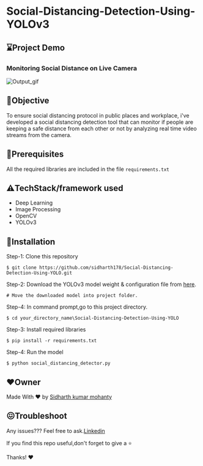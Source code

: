 # Social-Distancing-Detection-Using-YOLOv3
## ⌛**Project Demo**
### Monitoring Social Distance on Live Camera
![Output_gif](https://user-images.githubusercontent.com/65949218/122451832-34b9d400-cfc6-11eb-9870-c8d0602d6556.gif)
 ## 📌**Objective**
To ensure social distancing protocol in public places and workplace, i've developed a social distancing detection tool that can monitor if people are keeping a safe distance from each other or not by analyzing real time video streams from the camera.

## 🔑**Prerequisites**
All the required libraries are included in the file <code>requirements.txt</code>

## ⚠️**TechStack/framework used**
- Deep Learning
- Image Processing
- OpenCV
- YOLOv3


## 🚀**Installation**
Step-1: Clone this repository
```
$ git clone https://github.com/sidharth178/Social-Distancing-Detection-Using-YOLO.git
```
Step-2: Download the YOLOv3 model weight & configuration file from [here](https://pjreddie.com/darknet/yolo/).
```
# Move the downloaded model into project folder.
```
Step-4: In command prompt,go to this project directory.
```
$ cd your_directory_name\Social-Distancing-Detection-Using-YOLO
```
Step-3: Install required libraries
```
$ pip install -r requirements.txt
```
Step-4: Run the model
```
$ python social_distancing_detector.py
```


## ❤️**Owner**
Made With ❤️ by [Sidharth kumar mohanty](www.linkedin.com/in/sidharth178)

## 😖Troubleshoot
Any issues??? Feel free to ask.[Linkedin](www.linkedin.com/in/sidharth178)

If you find this repo useful,don't forget to give a ⭐

Thanks! ❤️
